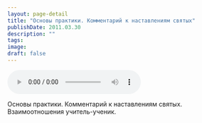 ```yaml
---
layout: page-detail
title: "Основы практики. Комментарий к наставлениям святых"
publishDate: 2011.03.30
description: ""
tags:
image:
draft: false
---
```


<audio title="2011.03.30 - Основы практики. Комментарий к наставлениям святых.mp3" src="https://filer-api.advayta.org/v1.0/public/files/73275" controls=""></audio>

 Основы практики. Комментарий к наставлениям святых.  
 Взаимоотношения учитель-ученик.  

  
